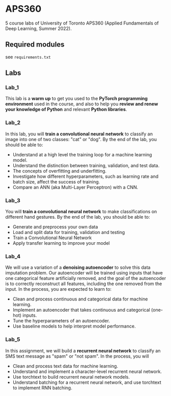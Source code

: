 # APS360

5 course labs of University of Toronto APS360 (Applied Fundamentals of Deep Learning, Summer 2022).

## Required modules

see `requirements.txt`

##  Labs
### Lab_1
This lab is a **warm up** to get you used to the **PyTorch programming environment** used in the course, and also to help you **review and renew your knowledge of Python** and relevant **Python libraries**.
### Lab_2
In this lab, you will **train a convolutional neural network** to classify an image into one of two classes: "cat" or "dog". By the end of the lab, you should be able to:

- Understand at a high level the training loop for a machine learning model.
- Understand the distinction between training, validation, and test data.
- The concepts of overfitting and underfitting.
- Investigate how different hyperparameters, such as learning rate and batch size, affect the success of training.
- Compare an ANN (aka Multi-Layer Perceptron) with a CNN.
### Lab_3
You will **train a convolutional neural network** to make classifications on different hand gestures. By the end of the lab, you should be able to:

- Generate and preprocess your own data
- Load and split data for training, validation and testing
- Train a Convolutional Neural Network
- Apply transfer learning to improve your model

### Lab_4
We will use a variation of a **denoising autoencoder** to solve this data imputation problem. Our autoencoder will be trained using inputs that have one categorical feature artificially removed, and the goal of the autoencoder is to correctly reconstruct all features, including the one removed from the input. In the process, you are expected to learn to:

- Clean and process continuous and categorical data for machine learning.
- Implement an autoencoder that takes continuous and categorical (one-hot) inputs.
- Tune the hyperparameters of an autoencoder.
- Use baseline models to help interpret model performance.

### Lab_5
In this assignment, we will build a **recurrent neural network** to classify an SMS text message as "spam" or "not spam". In the process, you will

- Clean and process text data for machine learning.
- Understand and implement a character-level recurrent neural network.
- Use torchtext to build recurrent neural network models.
- Understand batching for a recurrent neural network, and use torchtext to implement RNN batching.
